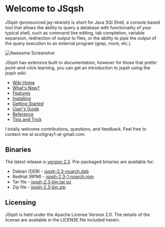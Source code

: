 # Welcome to JSqsh

JSqsh (pronounced jay-skwish) is short for Java SQl Shell, a console
based tool that allows the ability to query a database with functionality
of your typical shell, such as command line editing, tab completion, variable 
expansion, redirection of output to files, or the ability to pipe the output 
of the query execution to an external program (grep, more, etc.). 

![Awesome Screenshot](https://cloud.githubusercontent.com/assets/1461324/4958665/1ba4fc86-66b1-11e4-95b5-9a53cd7f47c8.jpg)

JSqsh has extensive built-in documentation, however for those that prefer
point-and-click learning, you can get an introduction to jsqsh using
the jsqsh wiki:

* [Wiki Home](https://github.com/scgray/jsqsh/wiki/Home)
* [What's New?](https://github.com/scgray/jsqsh/wiki/What%27s-New%3F)
* [Features](https://github.com/scgray/jsqsh/wiki/Features)
* [Installing](https://github.com/scgray/jsqsh/wiki/Installing)
* [Getting Started](https://github.com/scgray/jsqsh/wiki/Getting-Started)
* [User's Guide](https://github.com/scgray/jsqsh/wiki/User%27s-Guide)
* [Reference](https://github.com/scgray/jsqsh/wiki/Reference)
* [Tips and Trick](https://github.com/scgray/jsqsh/wiki/Tips-and-Tricks)

I totally welcome contributions, questions, and feedback. Feel free to
contact me at scottgray1-at-gmail.com.

## Binaries

The latest release is [version 2.3](https://github.com/scgray/jsqsh/releases/tag/jsqsh-2.3).
Pre-packaged binaries are available for:

* Debian (DEB) - [jsqsh-2.3-noarch.deb](https://github.com/scgray/jsqsh/releases/download/jsqsh-2.3/jsqsh-2.3-noarch.deb)
* RedHat (RPM) - [jsqsh-2.3-1.noarch.rpm](https://github.com/scgray/jsqsh/releases/download/jsqsh-2.3/jsqsh-2.3-1.noarch.rpm)
* Tar file - [jsqsh-2.3-bin.tar.gz](https://github.com/scgray/jsqsh/releases/download/jsqsh-2.3/jsqsh-2.3-bin.tar.gz)
* Zip file - [jsqsh-2.3-bin.zip](https://github.com/scgray/jsqsh/releases/download/jsqsh-2.3/jsqsh-2.3-bin.zip)

## Licensing

JSqsh is held under the Apache License Version 2.0. The details
of the license are available in the LICENSE file included herein.
